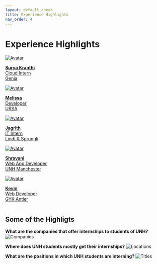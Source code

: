 ```yaml
---
layout: default_check
title: Experience Highlights
nav_order: 4
---
```


# Experience Highlights

<div class="row">
  <div class="column">
    <div class="card">
    <a href="surya">
    <img class = "myImage" src="surya.jpg" alt="Avatar">
    <p class= "heading"> <b>Surya Kranthi</b><br/>
    Cloud Intern<br/>
    Genia</p></a>
    </div>
  </div>
  <div class="column">
    <div class="card">    
    <a href="mellisa">
    <img class = "myImage" src="melissa.jpeg"  alt="Avatar">
        <p class= "heading"> <b>Melissa</b><br/>
        Developer<br/>
        URSA</p></a>
    </div>
  </div>
  <div class="column">
    <div class="card">
    <a href="jagrith">
    <img class = "myImage" src="Jagrith.jpeg" alt="Avatar">
    <p class= "heading"> <b>Jagrith</b><br/>
    IT Intern<br/>
    Lindt & Sprungli</p></a>
    </div>
  </div>
  <div class="column">
    <div class="card">
    <a href="shravani">
    <img class = "myImage" src="shravani.jpg" alt="Avatar">
    <p class= "heading"> <b>Shravani</b><br/>
    Web App Developer<br/>
    UNH Manchester</p></a>
    </div>
  </div>
  <div class="column">
    <div class="card">
    <a href="kevin">
    <img class = "myImage" src="kevin.jpeg" alt="Avatar">
    <p class= "heading"> <b>Kevin</b><br/>
    Web Developer<br/>
    GYK Antler</p></a>
    </div>
  </div>
</div>

## Some of the Highligts
<b>What are the companies that offer internships to students of UNH?</b>
![Companies](Internshiplocations.jpg)

<b>Where does UNH students mostly get their internships?</b>
![Locations](InternshipStates.jpg)

<b>What are the positions in which UNH students are interning?</b>
![Titles](InternshipTitles.jpg)

